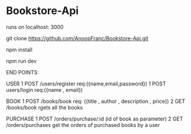 # Bookstore-Api

runs on localhost: 3000

git clone https://github.com/AnoopFranc/Bookstore-Api.git

npm install 

npm run dev

END POINTS:

USER
1 POST /users/register req:({name,email,password})
1 POST users/login req:({name , email})

BOOK
1 POST /books/book req: ({title , author , description , price})
2 GET /books/book rgets all the books 

PURCHASE
1 POST /orders/purchase/:id (id of book as parameter) 
2 GET /orders/purchases get the orders of purchased books by a user